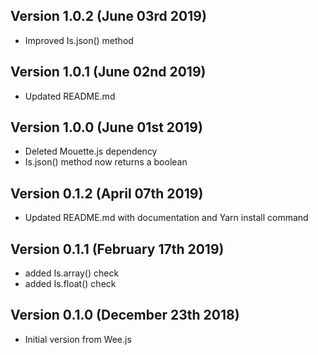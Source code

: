 Version 1.0.2 (June 03rd 2019)
-----------------------------
 * Improved Is.json() method

Version 1.0.1 (June 02nd 2019)
-----------------------------
 * Updated README.md

Version 1.0.0 (June 01st 2019)
-----------------------------
 * Deleted Mouette.js dependency
 * Is.json() method now returns a boolean

Version 0.1.2 (April 07th 2019)
-----------------------------
 * Updated README.md with documentation and Yarn install command

Version 0.1.1 (February 17th 2019)
-----------------------------
 * added Is.array() check
 * added Is.float() check

Version 0.1.0 (December 23th 2018)
-----------------------------
 * Initial version from Wee.js
